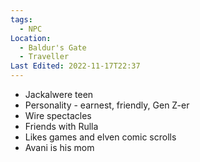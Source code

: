 ```yaml
---
tags:
  - NPC
Location:
  - Baldur's Gate
  - Traveller
Last Edited: 2022-11-17T22:37
---
```

- Jackalwere teen
- Personality - earnest, friendly, Gen Z-er
- Wire spectacles
- Friends with Rulla
- Likes games and elven comic scrolls
- Avani is his mom